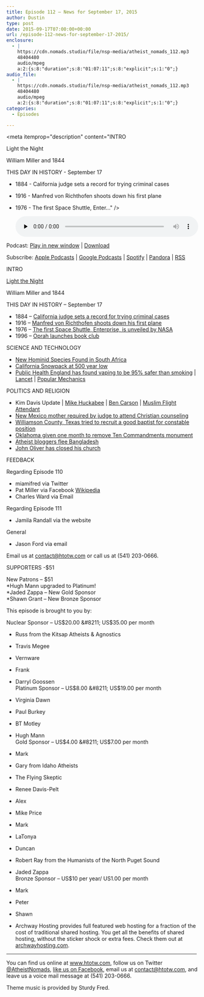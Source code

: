 ```yaml
---
title: Episode 112 – News for September 17, 2015
author: Dustin
type: post
date: 2015-09-17T07:00:00+00:00
url: /episode-112-news-for-september-17-2015/
enclosure:
  - |
    https://cdn.nomads.studio/file/nsp-media/atheist_nomads_112.mp3
    48404480
    audio/mpeg
    a:2:{s:8:"duration";s:8:"01:07:11";s:8:"explicit";s:1:"0";}
audio_file:
  - |
    https://cdn.nomads.studio/file/nsp-media/atheist_nomads_112.mp3
    48404480
    audio/mpeg
    a:2:{s:8:"duration";s:8:"01:07:11";s:8:"explicit";s:1:"0";}
categories:
  - Episodes

---
```

<div itemscope itemtype="http://schema.org/AudioObject">
  <meta itemprop="name" content="Episode 112 &#8211; News for September 17, 2015" />
  
  <meta itemprop="uploadDate" content="2015-09-17T01:00:00-06:00" />
  
  <meta itemprop="encodingFormat" content="audio/mpeg" />
  
  <meta itemprop="duration" content="PT1H07M11S" />
  
  <meta itemprop="description" content="INTRO

Light the Night

William Miller and 1844

THIS DAY IN HISTORY - September 17

* 1884 - California judge sets a record for trying criminal cases
* 1916 - Manfred von Richthofen shoots down his first plane
* 1976 - The first Space Shuttle, Enter..." />
  
  <meta itemprop="contentUrl" content="https://dts.podtrac.com/redirect.mp3/cdn.nomads.studio/file/nsp-media/atheist_nomads_112.mp3" />
  
  <meta itemprop="contentSize" content="46.2" />
  </p> 
  
  <div class="powerpress_player" id="powerpress_player_8369">
    <audio class="wp-audio-shortcode" id="audio-5124-113" preload="none" style="width: 100%;" controls="controls"><source type="audio/mpeg" src="https://dts.podtrac.com/redirect.mp3/cdn.nomads.studio/file/nsp-media/atheist_nomads_112.mp3?_=113" /><a href="https://dts.podtrac.com/redirect.mp3/cdn.nomads.studio/file/nsp-media/atheist_nomads_112.mp3">https://dts.podtrac.com/redirect.mp3/cdn.nomads.studio/file/nsp-media/atheist_nomads_112.mp3</a></audio>
  </div>
</div>

<p class="powerpress_links powerpress_links_mp3">
  Podcast: <a href="https://dts.podtrac.com/redirect.mp3/cdn.nomads.studio/file/nsp-media/atheist_nomads_112.mp3" class="powerpress_link_pinw" target="_blank" title="Play in new window" onclick="return powerpress_pinw('https://htotw.com/?powerpress_pinw=5124-podcast');" rel="nofollow">Play in new window</a> | <a href="https://dts.podtrac.com/redirect.mp3/cdn.nomads.studio/file/nsp-media/atheist_nomads_112.mp3" class="powerpress_link_d" title="Download" rel="nofollow" download="atheist_nomads_112.mp3">Download</a>
</p>

<p class="powerpress_links powerpress_subscribe_links">
  Subscribe: <a href="https://podcasts.apple.com/us/podcast/humanists-take-on-the-world/id530050098?mt=2&ls=1" class="powerpress_link_subscribe powerpress_link_subscribe_itunes" target="_blank" title="Subscribe on Apple Podcasts" rel="nofollow">Apple Podcasts</a> | <a href="https://www.google.com/podcasts?feed=aHR0cDovL2F0aGVpc3Rub21hZHMubGlic3luLmNvbS9yc3M%3D" class="powerpress_link_subscribe powerpress_link_subscribe_googleplay" target="_blank" title="Subscribe on Google Podcasts" rel="nofollow">Google Podcasts</a> | <a href="https://open.spotify.com/show/3LzK2xZGike6Tc1GEMtMbr?si=LieN9SNuTpq96smuaUsH8A" class="powerpress_link_subscribe powerpress_link_subscribe_spotify" target="_blank" title="Subscribe on Spotify" rel="nofollow">Spotify</a> | <a href="https://www.pandora.com/podcast/atheist-nomads/PC:10122?corr=62071012&part=ug" class="powerpress_link_subscribe powerpress_link_subscribe_pandora" target="_blank" title="Subscribe on Pandora" rel="nofollow">Pandora</a> | <a href="https://htotw.com/feed/podcast/" class="powerpress_link_subscribe powerpress_link_subscribe_rss" target="_blank" title="Subscribe via RSS" rel="nofollow">RSS</a>
</p>

INTRO

<a href="http://pages.lightthenight.org/oswim/Boise15/DWilliams" target="_blank" rel="noopener">Light the Night</a>

William Miller and 1844

THIS DAY IN HISTORY &#8211; September 17

* 1884 &#8211; <a href="http://www.history.com/this-day-in-history/a-california-judge-sets-a-record-for-trying-criminal-cases" target="_blank" rel="noopener">California judge sets a record for trying criminal cases</a>  
* 1916 &#8211; <a href="https://en.wikipedia.org/wiki/Manfred_von_Richthofen" target="_blank" rel="noopener">Manfred von Richthofen shoots down his first plane</a>  
* 1976 &#8211; <a href="https://en.wikipedia.org/wiki/Space_Shuttle_Enterprise" target="_blank" rel="noopener">The first Space Shuttle, Enterprise, is unveiled by NASA</a>  
* 1996 &#8211; <a href="http://www.history.com/this-day-in-history/oprah-launches-influential-book-club" target="_blank" rel="noopener">Oprah launches book club</a>

SCIENCE AND TECHNOLOGY

* <a href="https://www.newscientist.com/article/mg22730383-700-new-species-extinct-human-found-in-cave-may-rewrite-history/" target="_blank" rel="noopener">New Hominid Species Found in South Africa</a>  
* <a href="http://www.popularmechanics.com/science/environment/a17323/californias-sierra-nevada-mountains-snowpack/" target="_blank" rel="noopener">California Snowpack at 500 year low</a>  
* <a href="http://www.theguardian.com/society/2015/aug/19/public-health-england-e-cigarettes-safer-than-smoking?CMP=share_btn_tw" target="_blank" rel="noopener">Public Health England has found vaping to be 95% safer than smoking</a> | <a href="http://www.thelancet.com/journals/lancet/article/PIIS0140-6736%2815%2900042-2/fulltext" target="_blank" rel="noopener">Lancet</a> | <a href="http://www.popularmechanics.com/science/health/a17137/vaping-smoking-study-problems/" target="_blank" rel="noopener">Popular Mechanics</a>

POLITICS AND RELIGION

* Kim Davis Update | <a href="http://www.msnbc.com/morning-joe/watch/huckabee--why-can-t-davis-be-the-county-clerk--522148419622" target="_blank" rel="noopener">Mike Huckabee</a> | <a href="http://www.rightwingwatch.org/content/ben-carson-christians-can-refuse-do-their-jobs-because-judeo-christian-nation" target="_blank" rel="noopener">Ben Carson</a> | <a href="http://fox13now.com/2015/09/05/muslim-flight-attendant-says-she-was-suspended-for-faith-based-refusal-to-serve-alcohol/" target="_blank" rel="noopener">Muslim Flight Attendant</a>  
* <a href="http://krqe.com/2015/09/14/court-ordered-religious-classes-raise-concerns/" target="_blank" rel="noopener">New Mexico mother required by judge to attend Christian counseling</a>  
* <a href="http://www.kvue.com/story/news/local/2015/09/06/lawyer-claims-wilco-commissioners-want-baptist-employees-only/71830116/" target="_blank" rel="noopener">Williamson County, Texas tried to recruit a good baptist for constable position</a>  
* <a href="http://www.koco.com/news/oklahoma-judge-orders-ten-commandments-monument-removed/35224400" target="_blank" rel="noopener">Oklahoma given one month to remove Ten Commandments monument</a>  
* <a href="http://www.christiantoday.com/article/atheist.kill.list.forces.bangladeshi.bloggers.to.flee/64729.htm" target="_blank" rel="noopener">Atheist bloggers flee Bangladesh</a>  
* <a href="http://www.ourladyofperpetualexemption.com/" target="_blank" rel="noopener">John Oliver has closed his church</a>

FEEDBACK

Regarding Episode 110  
* miamifred via Twitter  
* Pat Miller via Facebook <a href="https://en.wikipedia.org/wiki/Leni_Riefenstahl" target="_blank" rel="noopener">Wikipedia</a>  
* Charles Ward via Email

Regarding Episode 111  
* Jamila Randall via the website

General  
* Jason Ford via email

Email us at contact@htotw.com or call us at (541) 203-0666.

SUPPORTERS -$51

New Patrons &#8211; $51  
*Hugh Mann upgraded to Platinum!  
*Jaded Zappa &#8211; New Gold Sponsor  
*Shawn Grant &#8211; New Bronze Sponsor

This episode is brought to you by:

Nuclear Sponsor &#8211; US$20.00 &#8211; US$35.00 per month  
* Russ from the Kitsap Atheists & Agnostics  
* Travis Megee  
* Vernware  
* Frank  
* Darryl Goossen  
Platinum Sponsor &#8211; US$8.00 &#8211; US$19.00 per month  
* Virginia Dawn  
* Paul Burkey  
* BT Motley  
* Hugh Mann  
Gold Sponsor &#8211; US$4.00 &#8211; US$7.00 per month  
* Mark  
* Gary from Idaho Atheists  
* The Flying Skeptic  
* Renee Davis-Pelt  
* Alex  
* Mike Price  
* Mark  
* LaTonya  
* Duncan  
* Robert Ray from the Humanists of the North Puget Sound  
* Jaded Zappa  
Bronze Sponsor &#8211; US$10 per year/ US1.00 per month  
* Mark  
* Peter  
* Shawn

* Archway Hosting provides full featured web hosting for a fraction of the cost of traditional shared hosting. You get all the benefits of shared hosting, without the sticker shock or extra fees. Check them out at <a href="http://archwayhosting.com/" target="_blank" rel="noopener">archwayhosting.com</a>.

<hr width="500" />

You can find us online at <a href="https://www.htotw.com/" target="_blank" rel="noopener">www.htotw.com</a>, follow us on Twitter <a href="https://twitter.com/AtheistNomads" target="_blank" rel="noopener">@AtheistNomads</a>, <a href="https://htotw.com/facebook" target="_blank" rel="noopener">like us on Facebook</a>, email us at <contact@htotw.com>, and leave us a voice mail message at (541) 203-0666.

Theme music is provided by Sturdy Fred.